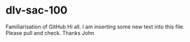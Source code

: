 # dlv-sac-100
Familiarisation of GitHub
Hi all.
I am inserting some new text into this file.
Please pull and check.
Thanks
John
